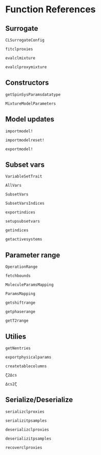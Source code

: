# Function References

## Surrogate

```@docs
CLSurrogateConfig
```


```@docs
fitclproxies
```

```@docs
evalclmixture
```

```@docs
evalclproxymixture
```

## Constructors
```@docs
getSpinSysParamsdatatype
```

```@docs
MixtureModelParameters
```

## Model updates
```@docs
importmodel!
```

```@docs
importmodelreset!
```

```@docs
exportmodel!
```

## Subset vars
```@docs
VariableSetTrait
```

```@docs
AllVars
```

```@docs
SubsetVars
```

```@docs
SubsetVarsIndices
```

```@docs
exportindices
```

```@docs
setupsubsetvars
```

```@docs
getindices
```

```@docs
getactivesystems
```

## Parameter range
```@docs
OperationRange
```

```@docs
fetchbounds
```

```@docs
MoleculeParamsMapping
```

```@docs
ParamsMapping
```

```@docs
getshiftrange
```

```@docs
getphaserange
```

```@docs
getT2range
```

## Utilies
```@docs
getNentries
```

```@docs
exportphysicalparams
```

```@docs
createtablecolumns
```

```@docs
ζ2Δcs
```

```@docs
Δcs2ζ
```

## Serialize/Deserialize
```@docs
serializclproxies
```

```@docs
serializitpsamples
```

```@docs
deserializclproxies
```

```@docs
deserializitpsamples
```

```@docs
recoverclproxies
```
